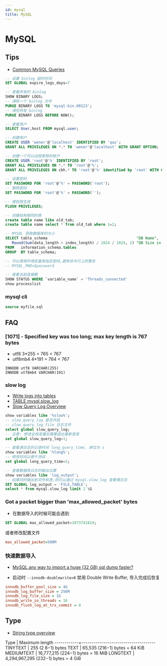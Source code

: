 ```yaml
---
id: mysql
title: MySQL
---
```


# MySQL

## Tips
* [Common MySQL Queries](http://www.artfulsoftware.com/infotree/queries.php)

```sql
-- 设置 binlog 超时时间
SET GLOBAL expire_logs_days=7

-- 查看所有的 binlog
SHOW BINARY LOGS;
-- 清除一个 binlog 文件
PURGE BINARY LOGS TO 'mysql-bin.00123';
-- 清空所有 binlog
PURGE BINARY LOGS BEFORE NOW();

-- 查看用户
SELECT User,host FROM mysql.user;

-- 创建用户
CREATE USER 'wener'@'localhost' IDENTIFIED BY 'qaz';
GRANT ALL PRIVILEGES ON *.* TO 'wener'@'localhost' WITH GRANT OPTION;

-- 创建一个可以远程使用的账户
CREATE USER 'root'@'%' IDENTIFIED BY 'root';
GRANT ALL PRIVILEGES ON *.* TO 'root'@'%';
GRANT ALL PRIVILEGES ON cbh.* TO 'root'@'%' identified by 'root' WITH GRANT OPTION;

-- 设置密码
SET PASSWORD FOR 'root'@'%' = PASSWORD('root');
-- 删除密码
SET PASSWORD FOR 'root'@'%' = PASSWORD('');

-- 使权限生效
FLUSH PRIVILEGES;

-- 创建结构相同的表
create table name like old_tab;
create table name select * from old_tab where 1=2;

-- MYSQL 获取数据库的大小
SELECT table_schema                                        "DB Name",
   Round(Sum(data_length + index_length) / 1024 / 1024, 2) "DB Size in MB"
FROM   information_schema.tables
GROUP  BY table_schema;

-- 可以使用环境变量来指定密码,避免命令行上的警告
-- MYSQL_PWD=$password

-- 查看当前连接数
SHOW STATUS WHERE `variable_name` = 'Threads_connected'
show processlist
```

### mysql cli
```sql
source myfile.sql

```

## FAQ
### [1071] - Specified key was too long; max key length is 767 bytes

* utf8 3*255 = 765 < 767
* utf8mb4 4*191 = 764 < 767
```
INNODB utf8 VARCHAR(255)
INNODB utf8mb4 VARCHAR(191)
```

### slow log
* [Write logs into tables](https://mariadb.com/kb/en/mariadb/writing-logs-into-tables/)
* [TABLE mysql.slow_log](https://mariadb.com/kb/en/mariadb/mysqlslow_log-table/)
* [Slow Query Log Overview](https://mariadb.com/kb/en/mariadb/slow-query-log-overview/)
```sql
show variables like '%slow%';
-- slow_query_log 是否开启
-- slow_query_log_file 日志文件
select global slow_query_log;
-- 注意: 修改全局变量后需要退出重新登录
set global slow_query_log=1;

-- 查看满日志的记录时间 long_query_time, 单位为 s
show variables like '%long%';
-- 修改时间以便于测试
set global long_query_time=3;

-- 查看数据库日志的输出位置
show variables like 'log_output';
-- 如果同时输出到文件和表,则可以通过 mysql.slow_log 查看慢日志
SET GLOBAL log_output = 'FILE,TABLE';
select * from mysql.slow_log limit 2 \G
```

### Got a packet bigger than 'max_allowed_packet' bytes
* 在数据导入的时候可能会遇到

```sql
SET GLOBAL max_allowed_packet=1073741824;
```

或者修改配置文件

```ini
max_allowed_packet=500M
```

### 快速数据导入

* [MySQL any way to import a huge (32 GB) sql dump faster?](https://dba.stackexchange.com/q/83125)

* 启动时 `--innodb-doublewrite=0` 禁用 Double Write Buffer, 导入完成后恢复

```ini
innodb_buffer_pool_size = 4G
innodb_log_buffer_size = 256M
innodb_log_file_size = 1G
innodb_write_io_threads = 16
innodb_flush_log_at_trx_commit = 0
```

## Type

* [String type overview](http://dev.mysql.com/doc/refman/5.7/en/string-type-overview.html)

Type        | Maximum length
------------+-------------------------------------
TINYTEXT    |           255 (2 8−1) bytes
TEXT        |        65,535 (216−1) bytes = 64 KiB
MEDIUMTEXT  |    16,777,215 (224−1) bytes = 16 MiB
LONGTEXT    | 4,294,967,295 (232−1) bytes =  4 GiB
